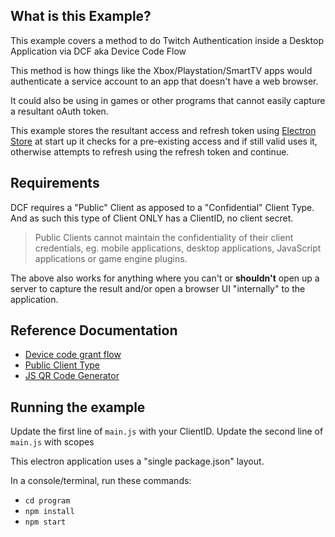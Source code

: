 ## What is this Example?

This example covers a method to do Twitch Authentication inside a Desktop Application via DCF aka Device Code Flow

This method is how things like the Xbox/Playstation/SmartTV apps would authenticate a service account to an app that doesn't have a web browser.

It could also be using in games or other programs that cannot easily capture a resultant oAuth token.

This example stores the resultant access and refresh token using [Electron Store](https://github.com/sindresorhus/electron-store) at start up it checks for a pre-existing access and if still valid uses it, otherwise attempts to refresh using the refresh token and continue.

## Requirements

DCF requires a "Public" Client as apposed to a "Confidential" Client Type. And as such this type of Client ONLY has a ClientID, no client secret.

> Public Clients cannot maintain the confidentiality of their client credentials, eg. mobile applications, desktop applications, JavaScript applications or game engine plugins.

The above also works for anything where you can't or **shouldn't** open up a server to capture the result and/or open a browser UI "internally" to the application.

## Reference Documentation

- [Device code grant flow](https://dev.twitch.tv/docs/authentication/getting-tokens-oauth/#device-code-grant-flow)
- [Public Client Type](https://datatracker.ietf.org/doc/html/rfc6749#section-2.1)
- [JS QR Code Generator](https://github.com/davidshimjs/qrcodejs)

## Running the example

Update the first line of `main.js` with your ClientID.
Update the second line of `main.js` with scopes

This electron application uses a "single package.json" layout.

In a console/terminal, run these commands:

- `cd program`
- `npm install`
- `npm start`
